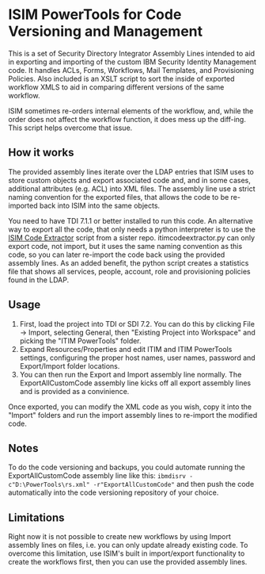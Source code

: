 ﻿# ISIM PowerTools for Code Versioning and Management

This is a set of Security Directory Integrator Assembly Lines intended to aid in exporting and importing of the custom IBM Security Identity Management code.
It handles ACLs, Forms, Workflows, Mail Templates, and Provisioning Policies. Also included is an XSLT script to sort the inside of exported workflow XMLS to aid in comparing different versions of the same workflow.

ISIM sometimes re-orders internal elements of the workflow, and, while the order does not affect the workflow function, it does mess up the diff-ing. This script helps overcome that issue.

## How it works
The provided assembly lines iterate over the LDAP entries that ISIM uses to store custom objects and export associated code and, and in some cases, additional attributes (e.g. ACL) into XML files.
The assembly line use a strict naming convention for the exported files, that allows the code to be re-imported back into ISIM into the same objects.

You need to have TDI 7.1.1 or better installed to run this code. An alternative way to export all the code, that only needs a python interpreter is to use the [ISIM Code Extractor](https://github.com/BlueBayTechnologies/Automatic-ISIM-Workflow-Documentation/blob/master/itimcodeextractor.py) script from a sister repo.
itimcodeextractor.py can only export code, not import, but it uses the same naming convention as this code, so you can later re-import the code back using the provided assembly lines. As an added benefit, the python script creates a statistics file that shows all services, people, account, role and provisioning policies found in the LDAP.

## Usage
1. First, load the project into TDI or SDI 7.2. You can do this by clicking File -> Import, selecting General, then "Existing Project into Workspace" and picking the "ITIM PowerTools" folder.
2. Expand Resources/Properties and edit ITIM and ITIM PowerTools settings, configuring the proper host names, user names, password and Export/Import folder locations.
3. You can then run the Export and Import assembly line normally. The ExportAllCustomCode assembly line kicks off all export assembly lines and is provided as a convinience.

Once exported, you can modify the XML code as you wish, copy it into the "Import" folders and run the import assembly lines to re-import the modified code.

## Notes
To do the code versioning and backups, you could automate running the ExportAllCustomCode assembly line like this:
`ibmdisrv -c"D:\PowerTools\rs.xml" -r"ExportAllCustomCode"`
and then push the code automatically into the code versioning repository of your choice.

## Limitations
Right now it is not possible to create new workflows by using Import assembly lines on files, i.e. you can only update already existing code. To overcome this limitation, use ISIM's built in import/export functionality to create the workflows first, then you can use the provided assembly lines.